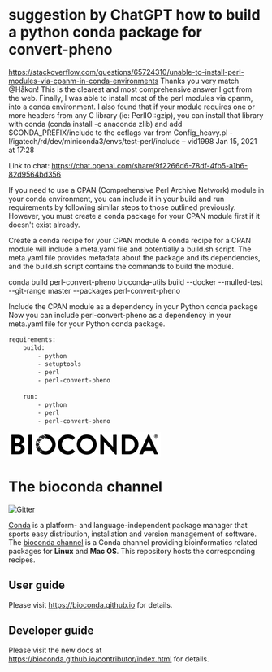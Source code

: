 # suggestion by ChatGPT how to build a python conda package for convert-pheno

https://stackoverflow.com/questions/65724310/unable-to-install-perl-modules-via-cpanm-in-conda-environments
Thanks you very match @Håkon! This is the clearest and most comprehensive answer I got from the web. Finally, I was able to install most of the perl modules via cpanm, into a conda environment. I also found that if your module requires one or more headers from any C library (ie: PerlIO::gzip), you can install that library with conda (conda install -c anaconda zlib) and add $CONDA_PREFIX/include to the ccflags var from Config_heavy.pl -I/igatech/rd/dev/miniconda3/envs/test-perl/include – 
vid1998
 Jan 15, 2021 at 17:28

Link to chat:
https://chat.openai.com/share/9f2266d6-78df-4fb5-a1b6-82d9564bd356

If you need to use a CPAN (Comprehensive Perl Archive Network) module in your conda environment,
you can include it in your build and run requirements by following similar steps to those outlined previously.
However, you must create a conda package for your CPAN module first if it doesn't exist already.

Create a conda recipe for your CPAN module
A conda recipe for a CPAN module will include a meta.yaml file and potentially a build.sh script.
The meta.yaml file provides metadata about the package and its dependencies,
and the build.sh script contains the commands to build the module.

conda build perl-convert-pheno
bioconda-utils build --docker --mulled-test --git-range master --packages perl-convert-pheno

Include the CPAN module as a dependency in your Python conda package
Now you can include perl-convert-pheno as a dependency in your meta.yaml file for your Python conda package.

```
requirements:
	build:
		- python
		- setuptools
		- perl
		- perl-convert-pheno

	run:
		- python
		- perl
		- perl-convert-pheno
```

![](https://raw.githubusercontent.com/bioconda/bioconda-recipes/master/logo/bioconda_monochrome_small.png "Bioconda")

# The bioconda channel

[![Gitter](https://badges.gitter.im/bioconda/bioconda-recipes.svg)](https://gitter.im/bioconda/Lobby?utm_source=badge&utm_medium=badge&utm_campaign=pr-badge)

[Conda](http://anaconda.org) is a platform- and language-independent package
manager that sports easy distribution, installation and version management of
software. The [bioconda channel](https://anaconda.org/bioconda) is a Conda
channel providing bioinformatics related packages for **Linux** and **Mac OS**.
This repository hosts the corresponding recipes.

## User guide

Please visit https://bioconda.github.io for details.

## Developer guide

Please visit the new docs at https://bioconda.github.io/contributor/index.html for details.

